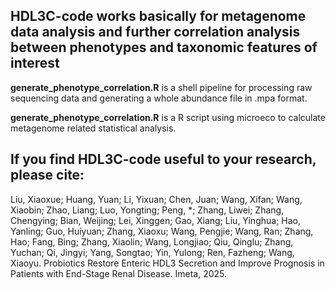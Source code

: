 ## HDL3C-code works basically for metagenome data analysis and further correlation analysis between phenotypes and taxonomic features of interest

  **generate_phenotype_correlation.R** is a shell pipeline for processing raw sequencing data and generating a whole abundance file in .mpa format.
  
  **generate_phenotype_correlation.R** is a R script using microeco to calculate metagenome related statistical analysis.

## If you find HDL3C-code useful to your research, please cite:
 Liu, Xiaoxue; Huang, Yuan; Li, Yixuan; Chen, Juan; Wang, Xifan; Wang, Xiaobin; Zhao, Liang; Luo, Yongting; Peng, *; Zhang, Liwei; Zhang, Chengying; Bian, Weijing; Lei, Xinggen; Gao, Xiang; Liu, Yinghua; Hao, Yanling; Guo, Huiyuan; Zhang, Xiaoxu; Wang, Pengjie; Wang, Ran; Zhang, Hao; Fang, Bing; Zhang, Xiaolin; Wang, Longjiao; Qiu, Qinglu; Zhang, Yuchan; Qi, Jingyi; Yang, Songtao; Yin, Yulong; Ren, Fazheng; Wang, Xiaoyu. Probiotics Restore Enteric HDL3 Secretion and Improve Prognosis in Patients with End-Stage Renal Disease. Imeta, 2025.

